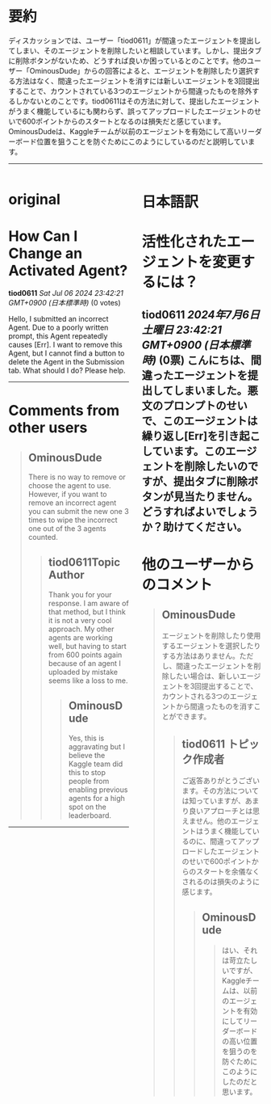 # 要約 
ディスカッションでは、ユーザー「tiod0611」が間違ったエージェントを提出してしまい、そのエージェントを削除したいと相談しています。しかし、提出タブに削除ボタンがないため、どうすれば良いか困っているとのことです。他のユーザー「OminousDude」からの回答によると、エージェントを削除したり選択する方法はなく、間違ったエージェントを消すには新しいエージェントを3回提出することで、カウントされている3つのエージェントから間違ったものを除外するしかないとのことです。tiod0611はその方法に対して、提出したエージェントがうまく機能しているにも関わらず、誤ってアップロードしたエージェントのせいで600ポイントからのスタートとなるのは損失だと感じています。OminousDudeは、Kaggleチームが以前のエージェントを有効にして高いリーダーボード位置を狙うことを防ぐためにこのようにしているのだと説明しています。

---


<style>
.column-left{
  float: left;
  width: 47.5%;
  text-align: left;
}
.column-right{
  float: right;
  width: 47.5%;
  text-align: left;
}
.column-one{
  float: left;
  width: 100%;
  text-align: left;
}
</style>


<div class="column-left">

# original

# How Can I Change an Activated Agent?

**tiod0611** *Sat Jul 06 2024 23:42:21 GMT+0900 (日本標準時)* (0 votes)

Hello, I submitted an incorrect Agent. Due to a poorly written prompt, this Agent repeatedly causes [Err]. I want to remove this Agent, but I cannot find a button to delete the Agent in the Submission tab. What should I do? Please help.



---

 # Comments from other users

> ## OminousDude
> 
> There is no way to remove or choose the agent to use. However, if you want to remove an incorrect agent you can submit the new one 3 times to wipe the incorrect one out of the 3 agents counted.
> 
> 
> 
> > ## tiod0611Topic Author
> > 
> > Thank you for your response. I am aware of that method, but I think it is not a very cool approach. My other agents are working well, but having to start from 600 points again because of an agent I uploaded by mistake seems like a loss to me.
> > 
> > 
> > 
> > > ## OminousDude
> > > 
> > > Yes, this is aggravating but I believe the Kaggle team did this to stop people from enabling previous agents for a high spot on the leaderboard.
> > > 
> > > 
> > > 


---



</div>
<div class="column-right">

# 日本語訳

# 活性化されたエージェントを変更するには？
**tiod0611** *2024年7月6日土曜日 23:42:21 GMT+0900 (日本標準時)* (0票)
こんにちは、間違ったエージェントを提出してしまいました。悪文のプロンプトのせいで、このエージェントは繰り返し[Err]を引き起こしています。このエージェントを削除したいのですが、提出タブに削除ボタンが見当たりません。どうすればよいでしょうか？助けてください。
---
 # 他のユーザーからのコメント
> ## OminousDude
> 
> エージェントを削除したり使用するエージェントを選択したりする方法はありません。ただし、間違ったエージェントを削除したい場合は、新しいエージェントを3回提出することで、カウントされる3つのエージェントから間違ったものを消すことができます。
> 
> > ## tiod0611 トピック作成者
> > 
> > ご返答ありがとうございます。その方法については知っていますが、あまり良いアプローチとは思えません。他のエージェントはうまく機能しているのに、間違ってアップロードしたエージェントのせいで600ポイントからのスタートを余儀なくされるのは損失のように感じます。
> > 
> > > ## OminousDude
> > > > はい、それは苛立たしいですが、Kaggleチームは、以前のエージェントを有効にしてリーダーボードの高い位置を狙うのを防ぐためにこのようにしたのだと思います。
> > > > >


</div>